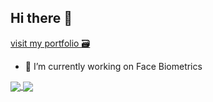 ## Hi there 👋

<a href="https://jaymoundekar18.github.io/">visit my portfolio 🗃️<a>

<!--
**jaymoundekar18/jaymoundekar18** is a ✨ _special_ ✨ repository because its `README.md` (this file) appears on your GitHub profile.

Here are some ideas to get you started:

- 🔭 I’m currently working on ...
- 🌱 I’m currently learning ...
- 👯 I’m looking to collaborate on ...
- 🤔 I’m looking for help with ...
- 💬 Ask me about ...
- 📫 How to reach me: ...
- 😄 Pronouns: ...
- ⚡ Fun fact: ...
-->
- 🔭 I’m currently working on Face Biometrics
<!-- - ⚡My Experties -->
<a href="#">
  <img align="center" src="https://github-readme-stats.vercel.app/api/top-langs?username=jaymoundekar18&count_private=true&hide=tex,Rich%20Text%20Format&langs_count=10&layout=compact&bg_color=00000000&text_color=2B65CF&icon_color=2B65CF&title_color=2B65CF&hide_border=true&exclude_repo=Modellierung">
  
</a>
<a href="#">
<img align="center" src="https://github-readme-stats.vercel.app/api?username=jaymoundekar18&show_icons=true&icon_color=805AD5&text_color=718096&bg_color=00000000&hide_title=true%22"></a>
